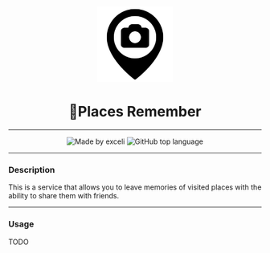 <div align="center">
    <img src="places_remember/static/app_remember/images/free-icon-camera-5203048.png" width=150 height=150>
</div>

<h1 align="center">📍Places Remember</h1>

---

<div align="center">
    <img alt="Made by exceli" src="https://img.shields.io/badge/made by-exceli-blue">
    <img alt="GitHub top language" src="https://img.shields.io/github/languages/top/exceli/places_remember">
</div>

---

### Description
This is a service that allows you to leave memories of visited places with the ability to share them with friends.

---

### Usage
TODO

